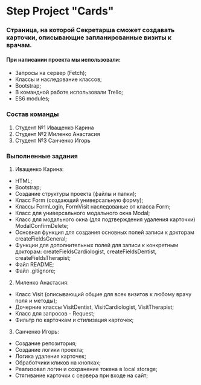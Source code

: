 # Step Project "Cards"

### Cтраницa, на которой Секретарша сможет создавать карточки, описывающие запланированные визиты к врачам.

#### При написании проекта мы использовали:

- Запросы на сервер (Fetch);
- Классы и наследование классов;
- Bootstrap;
- В командной работе использовали Trello;
- ES6 modules;

### Состав команды

1. Студент №1 Иващенко Карина
2. Студент №2 Миленко Анастасия 
3. Студент №3 Санченко Игорь

### Выполненные задания

1. Иващенко Карина:

- HTML;
- Bootstrap;
- Создание структуры проекта (файлы и папки);
- Класс Form (создающий универсальную форму);
- Классы FormLogin, FormVisit наследованые от класса Form;
- Класс для универсального модального окна Modal;
- Класс для модального окна (для подтверждения удаления карточки) ModalConfirmDelete;
- Основная функция для создания основных полей записи к докторам createFieldsGeneral;
- Функции для дополнительных полей для записи к конкретным докторам: createFieldsCardiologist, createFieldsDentist, createFieldsTherapist;
- Файл README;
- Файл .gitignore;

2. Миленко Анастасия:

- Класс Visit (описывающий общие для всех визитов к любому врачу поля и методы);
- Дочерние классы VisitDentist, VisitCardiologist, VisitTherapist;
- Класс для запросов - Request;
- Фильтр по карточкам и стилизация карточек;

3. Санченко Игорь:

- Создание репозитория;
- Создание логики проекта;
- Логика удаления карточек;
- Обработчики кликов на кнопках;
- Реализовал логин и сохранение токена в local storage;
- Стягивание карточки с сервера при входе на сайт;

